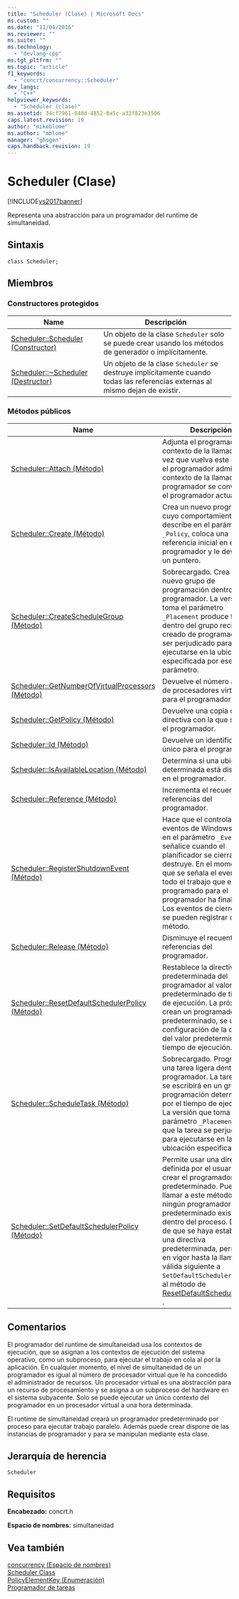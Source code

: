 ```yaml
---
title: "Scheduler (Clase) | Microsoft Docs"
ms.custom: ""
ms.date: "11/04/2016"
ms.reviewer: ""
ms.suite: ""
ms.technology: 
  - "devlang-cpp"
ms.tgt_pltfrm: ""
ms.topic: "article"
f1_keywords: 
  - "concrt/concurrency::Scheduler"
dev_langs: 
  - "C++"
helpviewer_keywords: 
  - "Scheduler (clase)"
ms.assetid: 34cf7961-048d-4852-8a5c-a32f823e3506
caps.latest.revision: 19
author: "mikeblome"
ms.author: "mblome"
manager: "ghogen"
caps.handback.revision: 19
---
```

# Scheduler (Clase)
[!INCLUDE[vs2017banner](../../../assembler/inline/includes/vs2017banner.md)]

Representa una abstracción para un programador del runtime de simultaneidad.  
  
## Sintaxis  
  
```  
class Scheduler;  
```  
  
## Miembros  
  
### Constructores protegidos  
  
|Name|Descripción|  
|----------|-----------------|  
|[Scheduler::Scheduler \(Constructor\)](../Topic/Scheduler::Scheduler%20Constructor.md)|Un objeto de la clase `Scheduler` solo se puede crear usando los métodos de generador o implícitamente.|  
|[Scheduler::~Scheduler \(Destructor\)](../Topic/Scheduler::~Scheduler%20Destructor.md)|Un objeto de la clase `Scheduler` se destruye implícitamente cuando todas las referencias externas al mismo dejan de existir.|  
  
### Métodos públicos  
  
|Name|Descripción|  
|----------|-----------------|  
|[Scheduler::Attach \(Método\)](../Topic/Scheduler::Attach%20Method.md)|Adjunta el programador al contexto de la llamada.  Una vez que vuelva este método, el programador administra el contexto de la llamada y el programador se convierte en el programador actual.|  
|[Scheduler::Create \(Método\)](../Topic/Scheduler::Create%20Method.md)|Crea un nuevo programador cuyo comportamiento se describe en el parámetro `_Policy`, coloca una referencia inicial en el programador y le devuelve un puntero.|  
|[Scheduler::CreateScheduleGroup \(Método\)](../Topic/Scheduler::CreateScheduleGroup%20Method.md)|Sobrecargado.  Crea un nuevo grupo de programación dentro del programador.  La versión que toma el parámetro `_Placement` produce tareas dentro del grupo recién creado de programación de ser perjudicado para ejecutarse en la ubicación especificada por ese parámetro.|  
|[Scheduler::GetNumberOfVirtualProcessors \(Método\)](../Topic/Scheduler::GetNumberOfVirtualProcessors%20Method.md)|Devuelve el número actual de procesadores virtuales para el programador.|  
|[Scheduler::GetPolicy \(Método\)](../Topic/Scheduler::GetPolicy%20Method.md)|Devuelve una copia de la directiva con la que se creó el programador.|  
|[Scheduler::Id \(Método\)](../Topic/Scheduler::Id%20Method.md)|Devuelve un identificador único para el programador.|  
|[Scheduler::IsAvailableLocation \(Método\)](../Topic/Scheduler::IsAvailableLocation%20Method.md)|Determina si una ubicación determinada está disponible en el programador.|  
|[Scheduler::Reference \(Método\)](../Topic/Scheduler::Reference%20Method.md)|Incrementa el recuento de referencias del programador.|  
|[Scheduler::RegisterShutdownEvent \(Método\)](../Topic/Scheduler::RegisterShutdownEvent%20Method.md)|Hace que el controlador de eventos de Windows pasado en el parámetro `_Event` se señalice cuando el planificador se cierra y se destruye.  En el momento en que se señala el evento, todo el trabajo que está programado para el programador ha finalizado.  Los eventos de cierre varios se pueden registrar con este método.|  
|[Scheduler::Release \(Método\)](../Topic/Scheduler::Release%20Method.md)|Disminuye el recuento de referencias del programador.|  
|[Scheduler::ResetDefaultSchedulerPolicy \(Método\)](../Topic/Scheduler::ResetDefaultSchedulerPolicy%20Method.md)|Restablece la directiva predeterminada del programador al valor predeterminado de tiempo de ejecución.  La próxima vez crean un programador predeterminado, se utiliza la configuración de la directiva del valor predeterminado del tiempo de ejecución.|  
|[Scheduler::ScheduleTask \(Método\)](../Topic/Scheduler::ScheduleTask%20Method.md)|Sobrecargado.  Programa una tarea ligera dentro del programador.  La tarea ligera se escribirá en un grupo de programación determinado por el tiempo de ejecución.  La versión que toma el parámetro `_Placement` hace que la tarea se perjudicado para ejecutarse en la ubicación especificada.|  
|[Scheduler::SetDefaultSchedulerPolicy \(Método\)](../Topic/Scheduler::SetDefaultSchedulerPolicy%20Method.md)|Permite usar una directiva definida por el usuario para crear el programador predeterminado.  Puede llamar a este método cuando ningún programador predeterminado existe dentro del proceso.  Después de que se haya establecido una directiva predeterminada, permanece en vigor hasta la llamada válida siguiente a `SetDefaultSchedulerPolicy` o al método de [ResetDefaultSchedulerPolicy](../Topic/Scheduler::ResetDefaultSchedulerPolicy%20Method.md) .|  
  
## Comentarios  
 El programador del runtime de simultaneidad usa los contextos de ejecución, que se asignan a los contextos de ejecución del sistema operativo, como un subproceso, para ejecutar el trabajo en cola al por la aplicación.  En cualquier momento, el nivel de simultaneidad de un programador es igual al número de procesador virtual que le ha concedido el administrador de recursos.  Un procesador virtual es una abstracción para un recurso de procesamiento y se asigna a un subproceso del hardware en el sistema subyacente.  Solo se puede ejecutar un único contexto del programador en un procesador virtual a una hora determinada.  
  
 El runtime de simultaneidad creará un programador predeterminado por proceso para ejecutar trabajo paralelo.  Además puede crear dispone de las instancias de programador y para se manipulan mediante esta clase.  
  
## Jerarquía de herencia  
 `Scheduler`  
  
## Requisitos  
 **Encabezado:** concrt.h  
  
 **Espacio de nombres:** simultaneidad  
  
## Vea también  
 [concurrency \(Espacio de nombres\)](../../../parallel/concrt/reference/concurrency-namespace.md)   
 [Scheduler Class](../../../parallel/concrt/reference/scheduler-class.md)   
 [PolicyElementKey \(Enumeración\)](../Topic/PolicyElementKey%20Enumeration.md)   
 [Programador de tareas](../../../parallel/concrt/task-scheduler-concurrency-runtime.md)